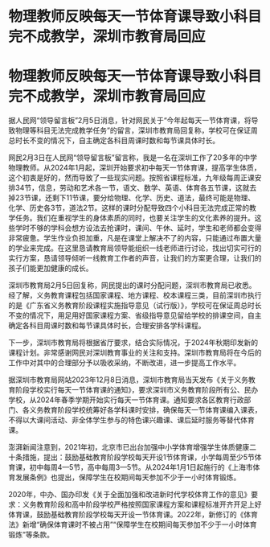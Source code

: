 # 物理教师反映每天一节体育课导致小科目完不成教学，深圳市教育局回应

# 物理教师反映每天一节体育课导致小科目完不成教学，深圳市教育局回应

据人民网“领导留言板”2月5日消息，针对网民关于“今年起每天一节体育课，将导致物理等科目无法完成教学任务”的留言，深圳市教育局回复称，学校可在保证周总时长不变的情况下，自主确定各科目周课时数和每节课具体时长。

网民2月3日在人民网“领导留言板”留言称，我是一名在深圳工作了20多年的中学物理教师。从2024年1月起，深圳开始要求初中每天一节体育课，提高学生体质，这个初衷是好的，然而导致了一些现实问题。按照省课程标准，九年级每周正课安排34节，信息，劳动和艺术各一节，语文、数学、英语、体育各五节课，这就去掉23节课，还剩下11节课，要分给物理、化学、历史、道法，最终可能是物理、化学、历史各3节，道法2节。这样的课时分配导致四个小科目无法完成正常的教学任务。我们在重视学生的身体素质的同时，也要关注学生的文化素养的提升。这些学时不够的学科会想方设法去抢课时，课间、午休、延时，学生和老师都会变得非常疲惫。学生作业负担加重，凡是在课堂上解决不了的内容，只能通过布置大量的学业来完成。在这里恳请教育局领导能组织一线老师进行讨论，找出切实可行的实行方案，恳请领导倾听一线教育工作者的声音，让我们的方案更合理，让我们的孩子们能更加健康的成长。

深圳市教育局2月5日回复称，网民提出的课时分配问题，深圳市教育局已收悉。经了解，义务教育课程包括国家课程、地方课程、校本课程三类，目前深圳市执行的是《广东省义务教育阶段课程实施指导意见（试行版）》，学校可在保证周总时长不变的情况下，用足用好国家课程方案、省级指导意见留给学校的排课空间，自主确定各科目周课时数和每节课具体时长，合理安排各学科课程。

下一步，深圳市教育局将根据省厅要求，结合实际情况，于2024年秋期印发新的课程计划。非常感谢网民对深圳教育事业的关注和支持。深圳市教育局将在今后的工作中对其中的合理部分予以吸收采纳，不断改进，进一步提高工作水平。

据深圳市教育局网站2023年12月8日消息，深圳市教育局当天发布《关于义务教育阶段学校实行每天一节体育课的通知》，要求深圳市义务教育阶段所有公、民办学校，从2024年春季学期开始实行每天一节体育课。通知要求各区教育行政部门、各义务教育阶段学校统筹好各学科课时安排，确保每天一节体育课编入课表，不得以大课间活动、非全体学生参与的特色课兴趣课、课后延时服务等替代体育课。

澎湃新闻注意到，2021年初，北京市已出台加强中小学体育增强学生体质健康二十条措施，提出：鼓励基础教育阶段学校每天开设1节体育课，小学每周至少5节体育课，初中每周4—5节，高中每周3—5节。从2024年1月1日起施行的《上海市体育发展条例》也提出，保障学生在校期间每天参加不少于一小时体育锻炼。

2020年，中办、国办印发《关于全面加强和改进新时代学校体育工作的意见》要求：义务教育阶段和高中阶段学校严格按照国家课程方案和课程标准开齐开足上好体育课，鼓励基础教育阶段学校每天开设一节体育课。2022年，新修订的《体育法》新增“确保体育课时不被占用”“保障学生在校期间每天参加不少于一小时体育锻炼”等条款。

